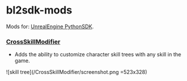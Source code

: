 # bl2sdk-mods
 Mods for: [UnrealEngine PythonSDK](https://github.com/bl-sdk/PythonSDK).

### [CrossSkillModifier](CrossSkillModifier)
- Adds the ability to customize character skill trees with any skill in the game.

![skill tree](/CrossSkillModifier/screenshot.png =523x328)
